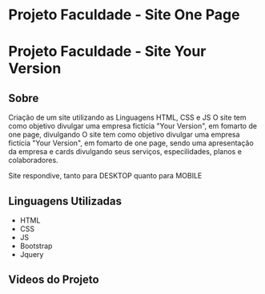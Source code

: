 # Projeto Faculdade - Site One Page
# Projeto Faculdade - Site Your Version

## Sobre
Criação de um site utilizando as Linguagens HTML, CSS e JS
O site tem como objetivo divulgar uma empresa fictícia "Your Version", em fomarto de one page, divulgando
O site tem como objetivo divulgar uma empresa fictícia "Your Version", em fomarto de one page, sendo uma apresentação da empresa e cards divulgando seus serviços, especilidades, planos e colaboradores.

Site respondive, tanto para DESKTOP quanto para MOBILE

## Linguagens Utilizadas
* HTML
* CSS
* JS
* Bootstrap
* Jquery

## Videos do Projeto
